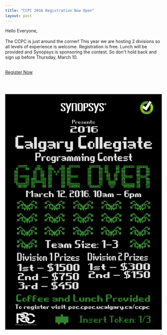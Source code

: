 ```yaml
---
title: "CCPC 2016 Registration Now Open"
layout: post
---
```


<div class="col-md-6 col-lg-6">
Hello Everyone, <br><br>
The CCPC is just around the corner! This year we are hosting 2 divisions so all levels of experience is welcome. Registration is free. Lunch will be provided and Synopsys is sponsoring the contest. So don't hold back and sign up before Thursday, March 10.<br><br>

<a class="btn btn-primary btn-sm" href="/contests/ccpc/2016/index.html" role="button">Register Now</a>

<br><br>
</div>

<div class="col-md-6 col-lg-6">		

<img class="img-responsive"  src="/img/ccpc_2016_poster.jpg" alt="Synopsys">
</div>